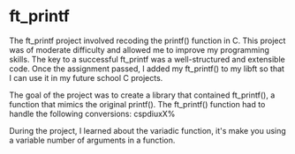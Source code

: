 # ft_printf
The ft_printf project involved recoding the printf() function in C. This project was of moderate difficulty and allowed me to improve my programming skills. The key to a successful ft_printf was a well-structured and extensible code. Once the assignment passed, I added my ft_printf() to my libft so that I can use it in my future school C projects.

The goal of the project was to create a library that contained ft_printf(), a function that mimics the original printf(). The ft_printf() function had to handle the following conversions: cspdiuxX%

During the project, I learned  about the variadic function, it's make you using a variable number of arguments in a function.
